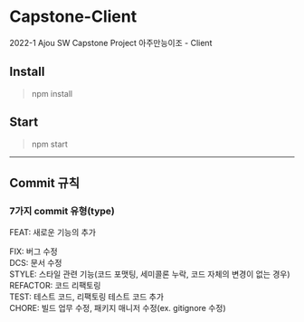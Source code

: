 # Capstone-Client
2022-1 Ajou SW Capstone Project 아주만능이조 - Client

## Install
> npm install

## Start
> npm start

------------
## Commit 규칙
### 7가지 commit 유형(type)

FEAT: 새로운 기능의 추가

FIX: 버그 수정  
DCS: 문서 수정  
STYLE: 스타일 관련 기능(코드 포맷팅, 세미콜론 누락, 코드 자체의 변경이 없는 경우)  
REFACTOR: 코드 리팩토링  
TEST: 테스트 코드, 리팩토링 테스트 코드 추가  
CHORE: 빌드 업무 수정, 패키지 매니저 수정(ex. gitignore 수정)  
